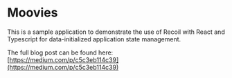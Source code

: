 # Moovies

This is a sample application to demonstrate the use of Recoil with React and Typescript for data-initialized application state management.

The full blog post can be found here: [https://medium.com/p/c5c3eb114c39](https://medium.com/p/c5c3eb114c39)
